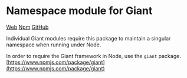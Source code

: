 Namespace module for Giant
==========================

[Web](http://giantjs.org) [Npm](https://www.npmjs.com/~giantjs) [GitHub](https://github.com/giantjs)

Individual Giant modules require this package to maintain a singular namespace when running under Node.

In order to require the Giant framework in Node, use the `giant` package. [https://www.npmjs.com/package/giant](https://www.npmjs.com/package/giant)

